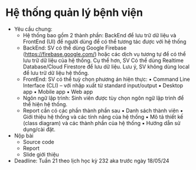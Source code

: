 # Hệ thống quản lý bệnh viện

- Yêu cầu chung:
    + Hệ thống bao gồm 2 thành phần: BackEnd để lưu trữ dữ liệu và FrontEnd (UI) để người dùng để có thể tương tác được với hệ thống
    + BackEnd: SV có thể dùng Google Firebase (https://firebase.google.com/) hoặc các dịch vụ tương tự để có thể lưu trữ dữ liệu của hệ thống. Cụ thể hơn, SV Có thể dùng Realtime Database/Cloud Firestore để lưu dữ liệu. Lưu ý, SV không dùng local để lưu trữ dữ liệu hệ thống.
    + FrontEnd: SV có thể tuỳ chọn phương án hiện thực:
        ▪ Command Line Interface (CLI) – với nhập xuất từ standard input/output
        ▪ Desktop app
        ▪ Mobile app
        ▪ Web app
    + Ngôn ngữ lập trình: Sinh viên được tùy chọn ngôn ngữ lập trình để thể hiện hệ
    thống.
    + Report cần có các phần thành phần sau
        ▪ Danh sách thành viên
        ▪ Giới thiệu hệ thống và các tính năng của hệ thống
        ▪ Mô tả thiết kế (class diagram) và các thành phần của hệ thống
        ▪ Hướng dẫn sử dụng/cài đặt.
- Nộp bài
    + Source code
    + Report
    + Slide giới thiệu
- Deadline: Tuần 21 theo lịch học kỳ 232 aka trước ngày 18/05/24

